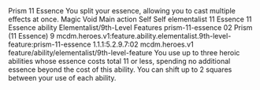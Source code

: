 <ability>
  <name>Prism</name>
  <cost>11 Essence</cost>
  <flavor>You split your essence, allowing you to cast multiple effects at once.</flavor>
  <keywords>
    <keyword>Magic</keyword>
    <keyword>Void</keyword>
  </keywords>
  <type>Main action</type>
  <distance>Self</distance>
  <target>Self</target>
  <metadata>
    <class>elementalist</class>
    <cost>11 Essence</cost>
    <cost_amount>11</cost_amount>
    <cost_resource>Essence</cost_resource>
    <feature_type>ability</feature_type>
    <file_dpath>Elementalist/9th-Level Features</file_dpath>
    <item_id>prism-11-essence</item_id>
    <item_index>02</item_index>
    <item_name>Prism (11 Essence)</item_name>
    <level>9</level>
    <scc>mcdm.heroes.v1:feature.ability.elementalist.9th-level-feature:prism-11-essence</scc>
    <scdc>1.1.1:5.2.9.7:02</scdc>
    <source>mcdm.heroes.v1</source>
    <type>feature/ability/elementalist/9th-level-feature</type>
  </metadata>
  <effects>
    <effect type="mundane">You use up to three heroic abilities whose essence costs total 11 or less, spending no additional essence beyond the cost of this ability. You can shift up to 2 squares between your use of each ability.</effect>
  </effects>
</ability>
